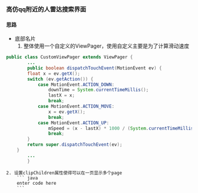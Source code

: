 ### 高仿qq附近的人雷达搜索界面
#### 思路

 - 底部名片
	1. 整体使用一个自定义的ViewPager，使用自定义主要是为了计算滑动速度
``` java
public class CustomViewPager extends ViewPager {
		...
		public boolean dispatchTouchEvent(MotionEvent ev) {
        float x = ev.getX();
        switch (ev.getAction()) {
            case MotionEvent.ACTION_DOWN:
                downTime = System.currentTimeMillis();
                lastX = x;
                break;
            case MotionEvent.ACTION_MOVE:
                x = ev.getX();
                break;
            case MotionEvent.ACTION_UP:
                mSpeed = (x - lastX) * 1000 / (System.currentTimeMillis() - downTime);
                break;
        }
        return super.dispatchTouchEvent(ev);
    }
		...
		}
```

	2. 设置clipChildren属性使得可以在一页显示多个page
		``` java
		enter code here
		```



